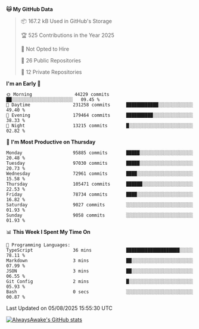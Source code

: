 <!--START_SECTION:waka-->
**🐱 My GitHub Data** 

> 📦 167.2 kB Used in GitHub's Storage 
 > 
> 🏆 525 Contributions in the Year 2025
 > 
> 🚫 Not Opted to Hire
 > 
> 📜 26 Public Repositories 
 > 
> 🔑 12 Private Repositories 
 > 
**I'm an Early 🐤** 

```text
🌞 Morning                44229 commits       ██░░░░░░░░░░░░░░░░░░░░░░░   09.45 % 
🌆 Daytime                231258 commits      ████████████░░░░░░░░░░░░░   49.40 % 
🌃 Evening                179464 commits      ██████████░░░░░░░░░░░░░░░   38.33 % 
🌙 Night                  13215 commits       █░░░░░░░░░░░░░░░░░░░░░░░░   02.82 % 
```
📅 **I'm Most Productive on Thursday** 

```text
Monday                   95885 commits       █████░░░░░░░░░░░░░░░░░░░░   20.48 % 
Tuesday                  97030 commits       █████░░░░░░░░░░░░░░░░░░░░   20.73 % 
Wednesday                72961 commits       ████░░░░░░░░░░░░░░░░░░░░░   15.58 % 
Thursday                 105471 commits      ██████░░░░░░░░░░░░░░░░░░░   22.53 % 
Friday                   78734 commits       ████░░░░░░░░░░░░░░░░░░░░░   16.82 % 
Saturday                 9027 commits        ░░░░░░░░░░░░░░░░░░░░░░░░░   01.93 % 
Sunday                   9058 commits        ░░░░░░░░░░░░░░░░░░░░░░░░░   01.93 % 
```


📊 **This Week I Spent My Time On** 

```text
💬 Programming Languages: 
TypeScript               36 mins             ████████████████████░░░░░   78.11 % 
Markdown                 3 mins              ██░░░░░░░░░░░░░░░░░░░░░░░   07.99 % 
JSON                     3 mins              ██░░░░░░░░░░░░░░░░░░░░░░░   06.55 % 
Git Config               2 mins              █░░░░░░░░░░░░░░░░░░░░░░░░   05.93 % 
Bash                     0 secs              ░░░░░░░░░░░░░░░░░░░░░░░░░   00.87 % 
```


 Last Updated on 05/08/2025 15:55:30 UTC
<!--END_SECTION:waka-->

[![AlwaysAwake's GitHub stats](https://github-readme-stats.vercel.app/api?username=AlwaysAwake&show_icons=true&theme=github_dark&count_private=true)](https://github.com/AlwaysAwake/AlwaysAwake)

